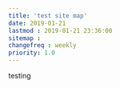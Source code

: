 ```yaml
---
title: 'test site map'
date: 2019-01-21
lastmod : 2019-01-21 23:36:00
sitemap :
changefreq : weekly
priority: 1.0
---
```


testing
